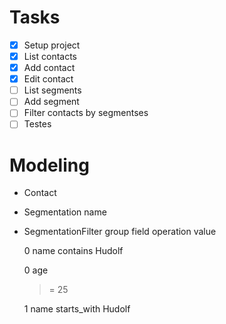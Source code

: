 # Tasks
- [x] Setup project
- [x] List contacts
- [x] Add contact
- [x] Edit contact
- [ ] List segments
- [ ] Add segment
- [ ] Filter contacts by segmentses
- [ ] Testes

# Modeling

- Contact
- Segmentation
    name
- SegmentationFilter
    group
    field
    operation
    value

    0
    name
    contains
    Hudolf

    0
    age
    >=
    25

    1
    name
    starts_with
    Hudolf